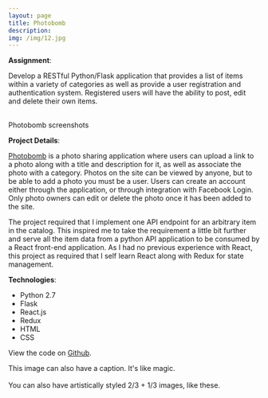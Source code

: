 ```yaml
---
layout: page
title: Photobomb
description:
img: /img/12.jpg
---
```


**Assignment**:

Develop a RESTful Python/Flask application that provides a list of items within a variety of categories as well as provide a user registration and authentication system. Registered users will have the ability to post, edit and delete their own items.


<div class="img_row">
	<img class="col one" src="{{ site.baseurl }}/img/1.jpg" alt="" title="example image"/>
	<img class="col one" src="{{ site.baseurl }}/img/2.jpg" alt="" title="example image"/>
	<img class="col one" src="{{ site.baseurl }}/img/3.jpg" alt="" title="example image"/>
</div>
<div class="col three caption">
	Photobomb screenshots
</div>


**Project Details**:  

<a href="http://photobomb.courtneynoonan.com">Photobomb</a> is a photo sharing application where users can upload a link to a photo along with a title and description for it, as well as associate the photo with a category.  Photos on the site can be viewed by anyone, but to be able to add a photo you must be a user.  Users can create an account either through the application, or through integration with Facebook Login.  Only photo owners can edit or delete the photo once it has been added to the site.

The project required that I implement one API endpoint for an arbitrary item in the catalog.  This inspired me to take the requirement a little bit further and serve all the item data from a python API application to be consumed by a React front-end application.  As I had no previous experience with React, this project as required that I self learn React along with Redux for state management.

**Technologies**:

* Python 2.7
* Flask
* React.js
* Redux
* HTML
* CSS

View the code on <a href="https://github.com/Courtney2511/item_catalogue">Github</a>.

<div class="img_row">
	<img class="col three" src="{{ site.baseurl }}/img/5.jpg" alt="" title="example image"/>
</div>
<div class="col three caption">
	This image can also have a caption. It's like magic.
</div>

<div class="img_row">
	<img class="col two" src="{{ site.baseurl }}/img/6.jpg" alt="" title="example image"/>
	<img class="col one" src="{{ site.baseurl }}/img/11.jpg" alt="" title="example image"/>
</div>
<div class="col three caption">
	You can also have artistically styled 2/3 + 1/3 images, like these.
</div>


<br/><br/><br/>
